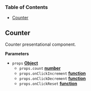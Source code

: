 <!-- Generated by documentation.js. Update this documentation by updating the source code. -->

### Table of Contents

-   [Counter](#counter)

## Counter

Counter presentational component.

**Parameters**

-   `props` **[Object](https://developer.mozilla.org/docs/Web/JavaScript/Reference/Global_Objects/Object)** 
    -   `props.count` **[number](https://developer.mozilla.org/docs/Web/JavaScript/Reference/Global_Objects/Number)** 
    -   `props.onClickIncrement` **[function](https://developer.mozilla.org/docs/Web/JavaScript/Reference/Statements/function)** 
    -   `props.onClickDecrement` **[function](https://developer.mozilla.org/docs/Web/JavaScript/Reference/Statements/function)** 
    -   `props.onClickReset` **[function](https://developer.mozilla.org/docs/Web/JavaScript/Reference/Statements/function)** 
